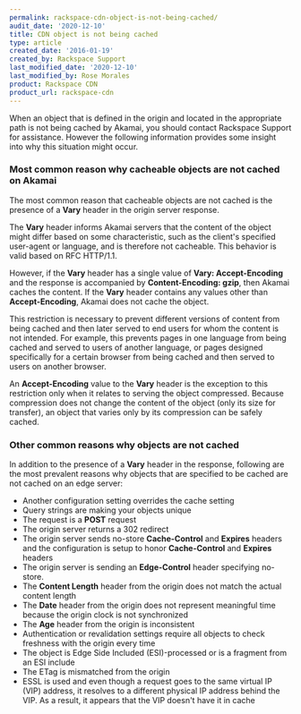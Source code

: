 ```yaml
---
permalink: rackspace-cdn-object-is-not-being-cached/
audit_date: '2020-12-10'
title: CDN object is not being cached
type: article
created_date: '2016-01-19'
created_by: Rackspace Support
last_modified_date: '2020-12-10'
last_modified_by: Rose Morales 
product: Rackspace CDN
product_url: rackspace-cdn
---
```


When an object that is defined in the origin and located in the appropriate
path is not being cached by Akamai, you should contact Rackspace Support for
assistance. However the following information provides some insight into why this
situation might occur.

### Most common reason why cacheable objects are not cached on Akamai

The most common reason that cacheable objects are not cached is the presence of
a **Vary** header in the origin server response.

The **Vary** header informs Akamai servers that the content of the object might
differ based on some characteristic, such as the client's specified user-agent
or language, and is therefore not cacheable. This behavior is valid based on RFC
HTTP/1.1.

However, if the **Vary** header has a single value of **Vary: Accept-Encoding**
and the response is accompanied by **Content-Encoding: gzip**, then Akamai
caches the content. If the **Vary** header contains any values other than
**Accept-Encoding**, Akamai does not cache the object.

This restriction is necessary to prevent different versions of content from
being cached and then later served to end users for whom the content is not
intended. For example, this prevents pages in one language from being cached and
served to users of another language, or pages designed specifically for a
certain browser from being cached and then served to users on another browser.

An **Accept-Encoding** value to the **Vary** header is the exception to this
restriction only when it relates to serving the object compressed. Because
compression does not change the content of the object (only its size for
transfer), an object that varies only by its compression can be safely cached.

### Other common reasons why objects are not cached

In addition to the presence of a **Vary** header in the response, following are
the most prevalent reasons why objects that are specified to be cached are not
cached on an edge server:

- Another configuration setting overrides the cache setting
- Query strings are making your objects unique
- The request is a **POST** request
- The origin server returns a 302 redirect
- The origin server sends no-store **Cache-Control** and **Expires** headers and
  the configuration is setup to honor **Cache-Control** and **Expires**
  headers
- The origin server is sending an **Edge-Control** header specifying no-store.
- The **Content Length** header from the origin does not match the actual
  content length
- The **Date** header from the origin does not represent meaningful time because
  the origin clock is not synchronized
- The **Age** header from the origin is inconsistent
- Authentication or revalidation settings require all objects to check freshness
  with the origin every time
- The object is Edge Side Included (ESI)-processed or is a fragment from an ESI
  include
- The ETag is mismatched from the origin
- ESSL is used and even though a request goes to the same virtual IP (VIP)
  address, it resolves to a different physical IP address behind the VIP. As a
  result, it appears that the VIP doesn't have it in cache
